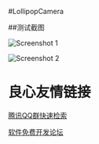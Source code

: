 #LollipopCamera

##测试截图

![Screenshot 1](http://git.oschina.net/way/LollipopCamera/raw/master/1.png "Screenshot 1")

![Screenshot 2](http://git.oschina.net/way/LollipopCamera/raw/master/2.png "Screenshot 2")


 # 良心友情链接

[腾讯QQ群快速检索](http://u.720life.cn/s/8cf73f7c)

[软件免费开发论坛](http://u.720life.cn/s/bbb01dc0)